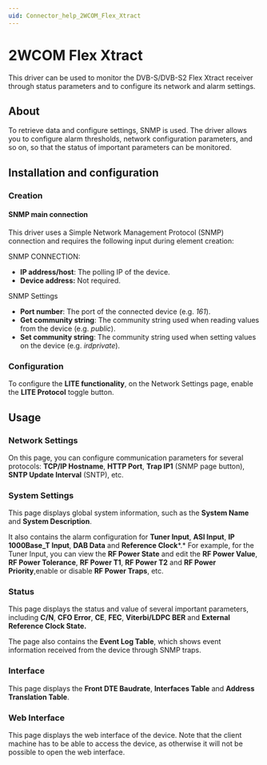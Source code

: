 ```yaml
---
uid: Connector_help_2WCOM_Flex_Xtract
---
```


# 2WCOM Flex Xtract

This driver can be used to monitor the DVB-S/DVB-S2 Flex Xtract receiver through status parameters and to configure its network and alarm settings.

## About

To retrieve data and configure settings, SNMP is used. The driver allows you to configure alarm thresholds, network configuration parameters, and so on, so that the status of important parameters can be monitored.

## Installation and configuration

### Creation

#### SNMP main connection

This driver uses a Simple Network Management Protocol (SNMP) connection and requires the following input during element creation:

SNMP CONNECTION:

- **IP address/host**: The polling IP of the device.
- **Device address:** Not required.

SNMP Settings

- **Port number**: The port of the connected device (e.g. *161*).
- **Get community string**: The community string used when reading values from the device (e.g. *public*).
- **Set community string**: The community string used when setting values on the device (e.g. *irdprivate*).

### Configuration

To configure the **LITE functionality**, on the Network Settings page, enable the **LITE Protocol** toggle button.

## Usage

### Network Settings

On this page, you can configure communication parameters for several protocols: **TCP/IP Hostname**, **HTTP Port**, **Trap IP1** (SNMP page button), **SNTP Update Interval** (SNTP), etc.

### System Settings

This page displays global system information, such as the **System Name** and **System Description**.

It also contains the alarm configuration for **Tuner Input**, **ASI Input**, **IP 1000Base_T Input**, **DAB Data** and **Reference Clock***.* For example, for the Tuner Input, you can view the **RF Power State** and edit the **RF Power Value**, **RF Power Tolerance**, **RF Power T1**, **RF Power T2** and **RF Power Priority**,enable or disable **RF Power Traps**, etc.

### Status

This page displays the status and value of several important parameters, including **C/N**, **CFO Error**, **CE**, **FEC**, **Viterbi/LDPC BER** and **External Reference Clock State.**

The page also contains the **Event Log Table**, which shows event information received from the device through SNMP traps.

### Interface

This page displays the **Front DTE Baudrate**, **Interfaces Table** and **Address Translation Table**.

### Web Interface

This page displays the web interface of the device. Note that the client machine has to be able to access the device, as otherwise it will not be possible to open the web interface.
